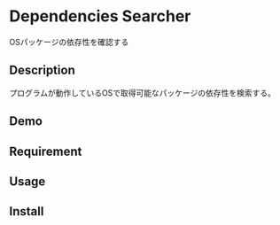 # Dependencies Searcher
OSパッケージの依存性を確認する

## Description
プログラムが動作しているOSで取得可能なパッケージの依存性を検索する。

## Demo

## Requirement

## Usage

## Install

